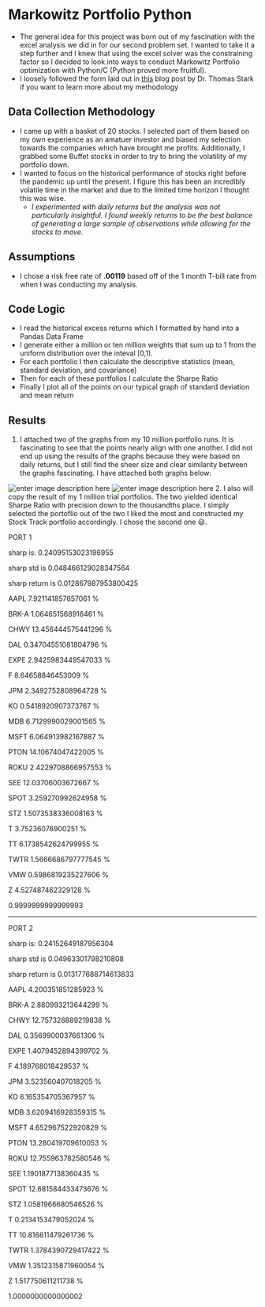 # Markowitz Portfolio Python
 - The general idea for this project was born out of my fascination with the excel analysis we did in for our second problem set. I wanted to take it a step further and I knew that using the excel solver was the constraining factor so I decided to look into ways to conduct Markowitz Portfolio optimization with Python/C (Python proved more fruitful). 
 - I loosely followed the form laid out in [this](https://plotly.com/python/v3/ipython-notebooks/markowitz-portfolio-optimization/) blog post by Dr. Thomas Stark if you want to learn more about my methodology
## Data Collection Methodology
 - I came up with a basket of 20 stocks. I selected part of them based on my own experience as an amatuer investor and biased my selection towards the companies which have brought me profits. Additionally, I grabbed some Buffet stocks in order to try to bring the volatility of my portfolio down. 
 - I wanted to focus on the historical performance of stocks right before the pandemic up until the present. I figure this has been an incredibly volatile time in the market and due to the limited time horizon I thought this was wise. 
	-  *I experimented with daily returns but the analysis was not particularly insightful. I found weekly returns to be the best balance of generating a large sample of observations while allowing for the stocks to move.* 
## Assumptions
 - I chose a risk free rate of **.00119** based off of the 1 month T-bill rate from when I was conducting my analysis. 
## Code Logic
 - I read the historical excess returns which I formatted by hand into a Pandas Data Frame
 - I generate either a million or ten million weights that sum up to 1 from the uniform distribution over the inteval [0,1). 
 - For each portfolio I then calculate the descriptive statistics (mean, standard deviation, and covariance)
 - Then for each of these portfolios I calculate the Sharpe Ratio
 - Finally I plot all of the points on our typical graph of standard deviation and mean return
## Results
 1.  I attached two of the graphs from my 10 million portfolio runs. It is fascinating to see that the points nearly align with one another. I did not end up using the results of the graphs because they were based on daily returns, but I still find the sheer size and clear similarity between the graphs fascinating. I have attached both graphs below:

![enter image description here](https://gist.githubusercontent.com/RyanLee64/aef5122978c686a6a169c720d5bfeaa5/raw/181b97453bc08c010e6d9cc45adbae6b93950f87/10mil_1.png)
![enter image description here](https://gist.githubusercontent.com/RyanLee64/aef5122978c686a6a169c720d5bfeaa5/raw/181b97453bc08c010e6d9cc45adbae6b93950f87/10mil_2.png)
2. I also will copy the result of my 1 million trial portfolios. The two yielded identical Sharpe Ratio with precision down to the thousandths place. I simply selected the portoflio out of the two I liked the most and constructed my Stock Track portfolio accordingly. I chose the second one 😃. 

PORT 1

sharp is: 0.24095153023196955

sharp std is 0.048466129028347564

sharp return is 0.012867987953800425

AAPL 7.921141857657061 %

BRK-A 1.064651568916461 %

CHWY 13.456444575441296 %

DAL 0.34704551081804796 %

EXPE 2.9425983449547033 %

F 8.64658846453009 %

JPM 2.3492752808964728 %

KO 0.5418920907373767 %

MDB 6.7129990029001565 %

MSFT 6.064913982167887 %

PTON 14.10674047422005 %

ROKU 2.4229708866957553 %

SEE 12.03706003672667 %

SPOT 3.259270992624958 %

STZ 1.5073538336008163 %

T 3.75236076900251 %

TT 6.1738542624799955 %

TWTR 1.5666686797777545 %

VMW 0.5986819235227606 %

Z 4.527487462329128 %

0.9999999999999993

-----------------------

PORT 2

sharp is: 0.24152649187956304

sharp std is 0.04963301798210808

sharp return is 0.013177688714613833

AAPL 4.200351851285923 %

BRK-A 2.880993213644299 %

CHWY 12.757326889219838 %

DAL 0.3569900037661306 %

EXPE 1.4079452894399702 %

F 4.189768018429537 %

JPM 3.523560407018205 %<D-d>

KO 6.165354705367957 %

MDB 3.6209416928359315 %

MSFT 4.652967522920829 %

PTON 13.280419709610053 %

ROKU 12.755963782580546 %

SEE 1.1901877138360435 %

SPOT 12.681584433473676 %

STZ 1.0581966680546526 %

T 0.2134153479052024 %

TT 10.816611479261736 %

TWTR 1.3784390729417422 %

VMW 1.3512315871960054 %

Z 1.517750611211738 %

1.0000000000000002
